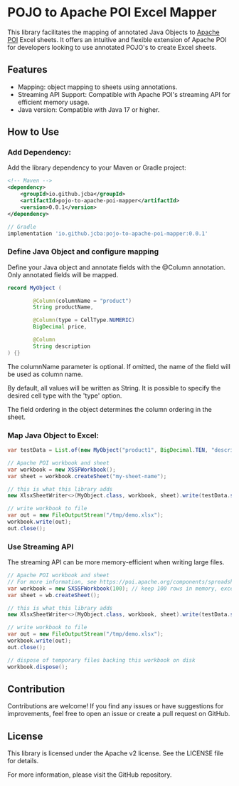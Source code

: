 # POJO to Apache POI Excel Mapper

This library facilitates the mapping of annotated Java Objects to [Apache POI](https://poi.apache.org/) Excel sheets. 
It offers an intuitive and flexible extension of Apache POI for developers looking to use annotated POJO's to create Excel sheets.

## Features
* Mapping: object mapping to sheets using annotations.
* Streaming API Support: Compatible with Apache POI's streaming API for efficient memory usage.
* Java version: Compatible with Java 17 or higher.

## How to Use
### Add Dependency:

Add the library dependency to your Maven or Gradle project:

```xml
<!-- Maven -->
<dependency>
    <groupId>io.github.jcba</groupId>
    <artifactId>pojo-to-apache-poi-mapper</artifactId>
    <version>0.0.1</version>
</dependency>
```

```groovy
// Gradle
implementation 'io.github.jcba:pojo-to-apache-poi-mapper:0.0.1'
```

### Define Java Object and configure mapping

Define your Java object and annotate fields with the @Column annotation. Only annotated fields will be mapped.

```java
record MyObject (

        @Column(columnName = "product")
        String productName,

        @Column(type = CellType.NUMERIC)
        BigDecimal price,

        @Column
        String description
) {}
```

The columnName parameter is optional. If omitted, the name of the field will be used as column name.

By default, all values will be written as String. It is possible to specify the desired cell type with the 'type' option. 

The field ordering in the object determines the column ordering in the sheet.

### Map Java Object to Excel:

```java 
var testData = List.of(new MyObject("product1", BigDecimal.TEN, "description"));

// Apache POI workbook and sheet
var workbook = new XSSFWorkbook();
var sheet = workbook.createSheet("my-sheet-name");

// this is what this library adds
new XlsxSheetWriter<>(MyObject.class, workbook, sheet).write(testData.stream());

// write workbook to file
var out = new FileOutputStream("/tmp/demo.xlsx");
workbook.write(out);
out.close();
```

### Use Streaming API

The streaming API can be more memory-efficient when writing large files. 

```java
// Apache POI workbook and sheet 
// For more information, see https://poi.apache.org/components/spreadsheet/how-to.html#sxssf
var workbook = new SXSSFWorkbook(100); // keep 100 rows in memory, exceeding rows will be flushed to disk
var sheet = wb.createSheet();

// this is what this library adds
new XlsxSheetWriter<>(MyObject.class, workbook, sheet).write(testData.stream());

// write workbook to file
var out = new FileOutputStream("/tmp/demo.xlsx");
workbook.write(out);
out.close();

// dispose of temporary files backing this workbook on disk
workbook.dispose();
```

## Contribution
Contributions are welcome! If you find any issues or have suggestions for improvements, feel free to open an issue or create a pull request on GitHub.

## License
This library is licensed under the Apache v2 license. See the LICENSE file for details.

For more information, please visit the GitHub repository.
